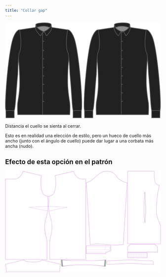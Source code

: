 ```yaml
---
title: "Collar gap"
---
```


![Espaciado del cuello](collargap.svg)

Distancia el cuello se sienta al cerrar.

<Note>

Esto es en realidad una elección de estilo, pero un hueco de cuello más ancho (junto con el ángulo de cuello) puede dar lugar a una corbata más ancha (nudo).

</Note>

## Efecto de esta opción en el patrón

![Esta imagen muestra el efecto de esta opción superponiendo varias variantes que tienen un valor diferente para esta opción](simone_collargap_sample.svg "Efecto de esta opción en el patrón")

